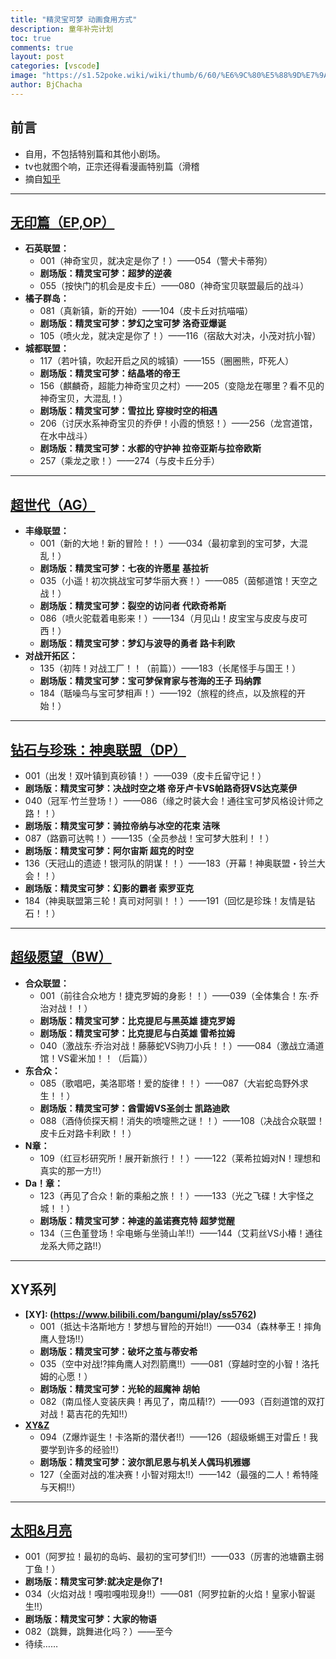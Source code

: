```yaml
---
title: "精灵宝可梦 动画食用方式"
description: 童年补完计划
toc: true
comments: true
layout: post
categories: [vscode]
image: "https://s1.52poke.wiki/wiki/thumb/6/60/%E6%9C%80%E5%88%9D%E7%9A%84%E4%BC%99%E4%BC%B4.png/200px-%E6%9C%80%E5%88%9D%E7%9A%84%E4%BC%99%E4%BC%B4.png"
author: BjChacha
---
```


## 前言
* 自用，不包括特别篇和其他小剧场。
* tv也就图个响，正宗还得看漫画特别篇（滑稽
* 摘自[知乎](https://www.zhihu.com/question/40409084)

---
## **[无印篇（EP,OP）](https://www.bilibili.com/bangumi/play/ep97641)**
* **石英联盟：**
  * 001（神奇宝贝，就决定是你了！）——054（警犬卡蒂狗）
  * **剧场版：精灵宝可梦：超梦的逆袭**
  * 055（按快门的机会是皮卡丘）——080（神奇宝贝联盟最后的战斗）
* **橘子群岛：**
  * 081（真新镇，新的开始）——104（皮卡丘对抗喵喵）
  * **剧场版：精灵宝可梦：梦幻之宝可梦 洛奇亚爆诞**
  * 105（喷火龙，就决定是你了！）——116（宿敌大对决，小茂对抗小智）
* **城都联盟：**
  * 117（若叶镇，吹起开启之风的城镇）——155（圈圈熊，吓死人）
  * **剧场版：精灵宝可梦：结晶塔的帝王**
  * 156（麒麟奇，超能力神奇宝贝之村）——205（变隐龙在哪里？看不见的神奇宝贝，大混乱！）
  * **剧场版：精灵宝可梦：雪拉比 穿梭时空的相遇**
  * 206（讨厌水系神奇宝贝的乔伊！小霞的愤怒！）——256（龙宫道馆，在水中战斗）
  * **剧场版：精灵宝可梦：水都的守护神 拉帝亚斯与拉帝欧斯**
  * 257（乘龙之歌！）——274（与皮卡丘分手）

---
## **[超世代（AG）](https://www.bilibili.com/bangumi/play/ss6161)**
* **丰缘联盟：**
  * 001（新的大地！新的冒险！！）——034（最初拿到的宝可梦，大混乱！）
  * **剧场版：精灵宝可梦：七夜的许愿星 基拉祈**
  * 035（小遥！初次挑战宝可梦华丽大赛！）——085（茵郁道馆！天空之战！）
  * **剧场版：精灵宝可梦：裂空的访问者 代欧奇希斯**
  * 086（喷火驼载着电影来！）——134（月见山！皮宝宝与皮皮与皮可西！）
  * **剧场版：精灵宝可梦：梦幻与波导的勇者 路卡利欧**
* **对战开拓区：**
  * 135（初阵！对战工厂！！（前篇））——183（长尾怪手与国王！）
  * **剧场版：精灵宝可梦：宝可梦保育家与苍海的王子 玛纳霏**
  * 184（聒噪鸟与宝可梦相声！）——192（旅程的终点，以及旅程的开始！）

---
## **[钻石与珍珠：神奥联盟（DP）](https://www.bilibili.com/bangumi/play/ss6162)**
* 001（出发！双叶镇到真砂镇！）——039（皮卡丘留守记！）
* **剧场版：精灵宝可梦：决战时空之塔 帝牙卢卡VS帕路奇犽VS达克莱伊**
* 040（冠军·竹兰登场！）——086（缘之时装大会！通往宝可梦风格设计师之路！！）
* **剧场版：精灵宝可梦：骑拉帝纳与冰空的花束 洁咪**
* 087（路霸可达鸭！）——135（全员参战！宝可梦大胜利！！）
* **剧场版：精灵宝可梦：阿尔宙斯 超克的时空**
* 136（天冠山的遗迹！银河队的阴谋！！）——183（开幕！神奥联盟・铃兰大会！！）
* **剧场版：精灵宝可梦：幻影的霸者 索罗亚克**
* 184（神奥联盟第三轮！真司对阿驯！！）——191（回忆是珍珠！友情是钻石！！）

---
## **[超级愿望（BW）](https://www.bilibili.com/bangumi/play/ss6164)**
* **合众联盟：**
  * 001（前往合众地方！捷克罗姆的身影！！）——039（全体集合！东·乔治对战！！）
  * **剧场版：精灵宝可梦：比克提尼与黑英雄 捷克罗姆**
  * **剧场版：精灵宝可梦：比克提尼与白英雄 雷希拉姆**
  * 040（激战东·乔治对战！藤藤蛇VS驹刀小兵！！）——084（激战立涌道馆！VS霍米加！！（后篇））
* **东合众：**
  * 085（歌唱吧，美洛耶塔！爱的旋律！！）——087（大岩蛇岛野外求生！！）
  * **剧场版：精灵宝可梦：酋雷姆VS圣剑士 凯路迪欧**
  * 088（酒侍侦探天桐！消失的喷嚏熊之谜！！）——108（决战合众联盟！皮卡丘对路卡利欧！！）
* **N章：**
  * 109（红豆杉研究所！展开新旅行！！）——122（莱希拉姆对N！理想和真实的那一方!!）
* **Da！章：**
  * 123（再见了合众！新的乘船之旅！！）——133（光之飞碟！大宇怪之城！！）
  * **剧场版：精灵宝可梦：神速的盖诺赛克特 超梦觉醒**
  * 134（三色堇登场！伞电蜥与坐骑山羊!!）——144（艾莉丝VS小椿！通往龙系大师之路!!）

---
## **XY系列**
* **[XY]: (https://www.bilibili.com/bangumi/play/ss5762)**
  * 001（抵达卡洛斯地方！梦想与冒险的开始!!）——034（森林拳王！摔角鹰人登场!!）
  * **剧场版：精灵宝可梦：破坏之茧与蒂安希**
  * 035（空中对战!?摔角鹰人对烈箭鹰!!）——081（穿越时空的小智！洛托姆的心愿！）
  * **剧场版：精灵宝可梦：光轮的超魔神 胡帕**
  * 082（南瓜怪人变装庆典！再见了，南瓜精!?）——093（百刻道馆的双打对战！葛吉花的先知!!）
* **[XY&Z](https://www.bilibili.com/bangumi/play/ss5692)**
  * 094（Z爆炸诞生！卡洛斯的潜伏者!!）——126（超级蜥蜴王对雷丘！我要学到许多的经验!!）
  * **剧场版：精灵宝可梦：波尔凯尼恩与机关人偶玛机雅娜**
  * 127（全面对战的准决赛！小智对翔太!!）——142（最强的二人！希特隆与天桐!!）

---
## **[太阳&月亮](https://www.bilibili.com/bangumi/play/ss5707)**
* 001（阿罗拉！最初的岛屿、最初的宝可梦们!!）——033（厉害的池塘霸主弱丁鱼！）
* **剧场版：精灵宝可梦:就决定是你了!**
* 034（火焰对战！嘎啦嘎啦现身!!）——081（阿罗拉新的火焰！皇家小智诞生!!）
* **剧场版：精灵宝可梦：大家的物语**
* 082（跳舞，跳舞进化吗？）——至今
* 待续……